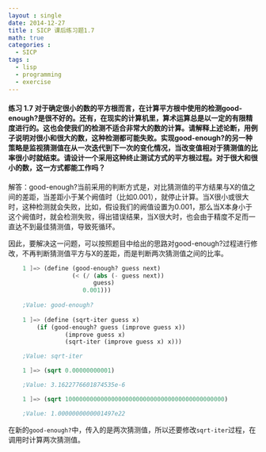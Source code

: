 ```yaml
---
layout : single
date: 2014-12-27
title : SICP 课后练习题1.7
math: true
categories : 
  - SICP
tags : 
  - lisp
  - programming
  - exercise
---
```


#### 练习 1.7 对于确定很小的数的平方根而言，在计算平方根中使用的检测good-enough?是很不好的。还有，在现实的计算机里，算术运算总是以一定的有限精度进行的。这也会使我们的检测不适合非常大的数的计算。请解释上述论断，用例子说明对很小和很大的数，这种检测都可能失败。实现good-enough?的另一种策略是监视猜测值在从一次迭代到下一次的变化情况，当改变值相对于猜测值的比率很小时就结束。请设计一个采用这种终止测试方式的平方根过程。对于很大和很小的数，这一方式都能工作吗？

解答：good-enough?当前采用的判断方式是，对比猜测值的平方结果与X的值之间的差距，当差距小于某个阙值时（比如0.001），就停止计算。当X很小或很大时，这种检测就会失败，比如，假设我们的阙值设置为0.001，那么当X本身小于这个阙值时，就会检测失败，得出错误结果，当X很大时，也会由于精度不足而一直达不到最佳猜测值，导致死循环。

因此，要解决这一问题，可以按照题目中给出的思路对good-enough?过程进行修改，不再判断猜测值平方与X的差距，而是判断两次猜测值之间的比率。

```scheme
    1 ]=> (define (good-enough? guess next)
                  (< (/ (abs (- guess next)) 
                        guess) 
                     0.001)))
                     
    ;Value: good-enough?
                  
    1 ]=> (define (sqrt-iter guess x)
        (if (good-enough? guess (improve guess x))
                (improve guess x)
                (sqrt-iter (improve guess x) x)))

    ;Value: sqrt-iter

    1 ]=> (sqrt 0.00000000001)

    ;Value: 3.1622776601874535e-6

    1 ]=> (sqrt 100000000000000000000000000000000000000000000)

    ;Value: 1.0000000000001497e22
```
    
在新的`good-enough?`中，传入的是两次猜测值，所以还要修改`sqrt-iter`过程，在调用时计算两次猜测值。
